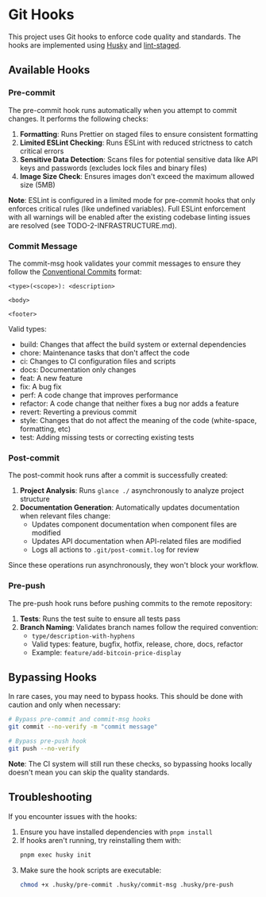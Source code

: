 # Git Hooks

This project uses Git hooks to enforce code quality and standards. The hooks are implemented using [Husky](https://github.com/typicode/husky) and [lint-staged](https://github.com/okonet/lint-staged).

## Available Hooks

### Pre-commit

The pre-commit hook runs automatically when you attempt to commit changes. It performs the following checks:

1. **Formatting**: Runs Prettier on staged files to ensure consistent formatting
2. **Limited ESLint Checking**: Runs ESLint with reduced strictness to catch critical errors
3. **Sensitive Data Detection**: Scans files for potential sensitive data like API keys and passwords (excludes lock files and binary files)
4. **Image Size Check**: Ensures images don't exceed the maximum allowed size (5MB)

**Note**: ESLint is configured in a limited mode for pre-commit hooks that only enforces critical rules (like undefined variables). Full ESLint enforcement with all warnings will be enabled after the existing codebase linting issues are resolved (see TODO-2-INFRASTRUCTURE.md).

### Commit Message

The commit-msg hook validates your commit messages to ensure they follow the [Conventional Commits](https://www.conventionalcommits.org/) format:

```
<type>(<scope>): <description>

<body>

<footer>
```

Valid types:

- build: Changes that affect the build system or external dependencies
- chore: Maintenance tasks that don't affect the code
- ci: Changes to CI configuration files and scripts
- docs: Documentation only changes
- feat: A new feature
- fix: A bug fix
- perf: A code change that improves performance
- refactor: A code change that neither fixes a bug nor adds a feature
- revert: Reverting a previous commit
- style: Changes that do not affect the meaning of the code (white-space, formatting, etc)
- test: Adding missing tests or correcting existing tests

### Post-commit

The post-commit hook runs after a commit is successfully created:

1. **Project Analysis**: Runs `glance ./` asynchronously to analyze project structure
2. **Documentation Generation**: Automatically updates documentation when relevant files change:
   - Updates component documentation when component files are modified
   - Updates API documentation when API-related files are modified
   - Logs all actions to `.git/post-commit.log` for review

Since these operations run asynchronously, they won't block your workflow.

### Pre-push

The pre-push hook runs before pushing commits to the remote repository:

1. **Tests**: Runs the test suite to ensure all tests pass
2. **Branch Naming**: Validates branch names follow the required convention:
   - `type/description-with-hyphens`
   - Valid types: feature, bugfix, hotfix, release, chore, docs, refactor
   - Example: `feature/add-bitcoin-price-display`

## Bypassing Hooks

In rare cases, you may need to bypass hooks. This should be done with caution and only when necessary:

```bash
# Bypass pre-commit and commit-msg hooks
git commit --no-verify -m "commit message"

# Bypass pre-push hook
git push --no-verify
```

**Note**: The CI system will still run these checks, so bypassing hooks locally doesn't mean you can skip the quality standards.

## Troubleshooting

If you encounter issues with the hooks:

1. Ensure you have installed dependencies with `pnpm install`
2. If hooks aren't running, try reinstalling them with:
   ```bash
   pnpm exec husky init
   ```
3. Make sure the hook scripts are executable:
   ```bash
   chmod +x .husky/pre-commit .husky/commit-msg .husky/pre-push
   ```
